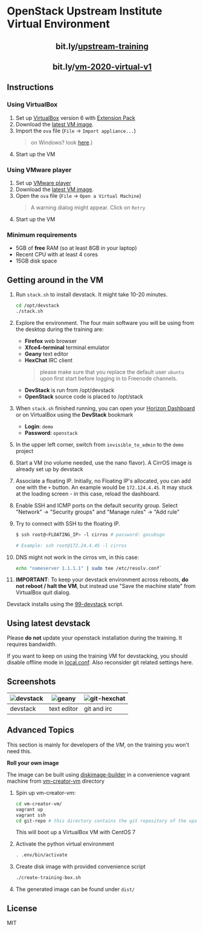 OpenStack Upstream Institute Virtual Environment
================================================

<h2 align=center>bit.ly/<a href=http://bit.ly/upstream-training>upstream-training</a></h2>
<h2 align=center>bit.ly/<a href=http://bit.ly/vm-2020-virtual-v1>vm-2020-virtual-v1</a></h2>

Instructions
------------

### Using VirtualBox

1. Set up [VirtualBox] version 6 with [Extension Pack]
2. Download the [latest VM image][image].
3. Import  the `ova` file  (`File` ->  `Import appliance...`)
    > on  Windows? look [here][ova-import-help].)
4. Start up the VM

### Using VMware player

1. Set up [VMware player]
2. Download the [latest VM image][image].
3. Open the `ova` file (`File` -> `Open a Virtual Machine`)
    > A warning dialog might appear. Click on `Retry`
4. Start up the VM

[Extension Pack]: http://www.oracle.com/technetwork/server-storage/virtualbox/downloads/index.html#extpack
[image]: http://bit.ly/vm-2019-shanghai-v1
[ova-import-help]: README-virtualbox-import.md
[VirtualBox]: https://www.virtualbox.org/wiki/Downloads
[VMware player]: http://www.vmware.com/products/player/playerpro-evaluation.html

### Minimum requirements

* 5GB of **free** RAM (so at least 8GB in your laptop)
* Recent CPU with at least 4 cores
* 15GB disk space


Getting around in the VM
------------------------

1. Run `stack.sh` to install devstack. It might take 10-20 minutes.

    ```bash
    cd /opt/devstack
    ./stack.sh
    ```

2. Explore the environment. The four main software you will be using from the
    desktop during the training are:
    * **Firefox** web browser
    * **Xfce4-terminal** terminal emulator
    * **Geany** text editor
    * **HexChat** IRC client
        > please make sure that you replace the default user `ubuntu` upon first
        > start before logging in to Freenode channels.
    * **DevStack** is run from /opt/devstack
    * **OpenStack** source code is placed to /opt/stack

3. When `stack.sh` finished running, you can  open your [Horizon Dashboard] or on VirtualBox using
   the **DevStack** bookmark

    * **Login**: `demo`
    * **Password**: `openstack`

[Horizon Dashboard]: http://localhost/dashboard

5. In the upper left corner, switch from `invisible_to_admin` to the `demo` project

6. Start a VM (no volume needed, use the nano flavor). A CirrOS image is already set up by devstack

7. Associate a floating IP. Initially, no Floating IP's allocated, you can add one with the `+`
   button. An example would be `172.124.4.45`. It may stuck at the loading screen - in this case,
   reload the dashboard.

8. Enable SSH and ICMP ports on the default security group. Select "Network" -> "Security groups"
   and "Manage rules" -> "Add rule"

9. Try to connect with SSH to the floating IP.

    ```bash
    $ ssh root@<FLOATING_IP> -l cirros # password: gocubsgo

    # Example: ssh root@172.24.4.45 -l cirros
    ```

10. DNS might not work in the cirros vm, in this case:

    ```bash
    echo "nameserver 1.1.1.1" | sudo tee /etc/resolv.conf`
    ```

11. **IMPORTANT**: To keep your devstack environment across reboots, **do not reboot / halt the VM**,
   but instead use "Save the machine state" from VirtualBox quit dialog.

Devstack installs using the [99-devstack](elements/upstream-training/install.d/99-devstack)
script.

Using latest devstack
---------------------

Please **do not** update your openstack installation during the training. It requires bandwidth.

If you want to keep on using the training VM for devstacking, you should disable
offline mode in [local.conf](files/opt/devstack/local.conf). Also reconsider git
related settings here.

Screenshots
-----------

| ![devstack] | ![geany]    | ![git-hexchat] |
|-------------|-------------|----------------|
| devstack    | text editor | git and irc    |

[devstack]: docs/01.png "Devstack running"
[geany]: docs/02.png "Geany with keystone code loaded"
[git-hexchat]: docs/03.png "git and HexChat"

Advanced Topics
---------------

This section is mainly for developers of the *VM*, on the training you won't
need this.

**Roll your own image**

The image can be built using [diskimage-builder][dib] in a convenience vagrant machine from
[vm-creator-vm](./vm-creator-vm/) directory


1. Spin up vm-creator-vm:
    ```bash
    cd vm-creator-vm/
    vagrant up
    vagrant ssh
    cd git-repo # this directory contains the git repository of the upsteram-institute-vm
    ```
    This will boot up a VirtualBox VM with CentOS 7

2. Activate the python virtual environment
    ```bash
    . .env/bin/activate
    ```
3. Create disk image with provided convenience script
    ```bash
    ./create-training-box.sh
    ```
4. The generated image can be found under `dist/`

[dib]: https://docs.openstack.org/diskimage-builder/latest/

License
-------
MIT

